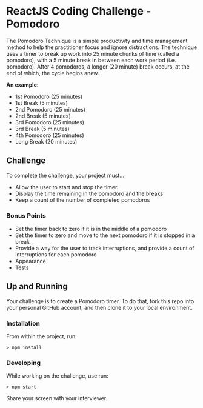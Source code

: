 # ReactJS Coding Challenge - Pomodoro

The Pomodoro Technique is a simple productivity and time management method to
help the practitioner focus and ignore distractions. The technique uses a timer
to break up work into 25 minute chunks of time (called a pomodoro), with a 5
minute break in between each work period (i.e. pomodoro). After 4 pomodoros, a
longer (20 minute) break occurs, at the end of which, the cycle begins anew.

**An example:**

- 1st Pomodoro (25 minutes)
- 1st Break (5 minutes)
- 2nd Pomodoro (25 minutes)
- 2nd Break (5 minutes)
- 3rd Pomodoro (25 minutes)
- 3rd Break (5 minutes)
- 4th Pomodoro (25 minutes)
- Long Break (20 minutes)

## Challenge

To complete the challenge, your project must...

- Allow the user to start and stop the timer.
- Display the time remaining in the pomodoro and the breaks
- Keep a count of the number of completed pomodoros

### Bonus Points

- Set the timer back to zero if it is in the middle of a pomodoro
- Set the timer to zero and move to the next pomodoro if it is stopped in a
  break
- Provide a way for the user to track interruptions, and provide a count of
  interruptions for each pomodoro
- Appearance
- Tests

## Up and Running

Your challenge is to create a Pomodoro timer. To do that, fork this repo into
your personal GitHub account, and then clone it to your local environment.

### Installation

From within the project, run:

```
> npm install
```

### Developing

While working on the challenge, use run:

```
> npm start
```

Share your screen with your interviewer.

